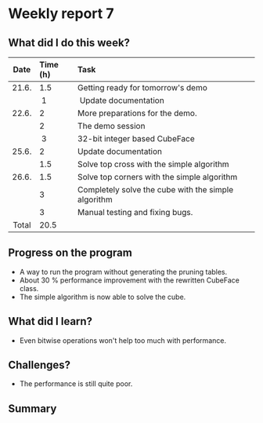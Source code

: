 # Weekly report 7  

## What did I do this week?  
| Date  | Time (h) | Task
| :---: | :---     | :---
| 21.6. | 1.5      | Getting ready for tomorrow's demo
|       | 1        | Update documentation
| 22.6. | 2        | More preparations for the demo.
|       | 2        | The demo session
|       | 3        | 32-bit integer based CubeFace
| 25.6. | 2        | Update documentation
|       | 1.5      | Solve top cross with the simple algorithm
| 26.6. | 1.5      | Solve top corners with the simple algorithm
|       | 3        | Completely solve the cube with the simple algorithm
|       | 3        | Manual testing and fixing bugs.
| Total | 20.5     |

## Progress on the program  
- A way to run the program without generating the pruning tables.  
- About 30 % performance improvement with the rewritten CubeFace class.  
- The simple algorithm is now able to solve the cube.  

## What did I learn?  
- Even bitwise operations won't help too much with performance.  

## Challenges?  
- The performance is still quite poor.  

## Summary

